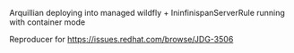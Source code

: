 Arquillian deploying into managed wildfly + IninfinispanServerRule running with container mode

Reproducer for https://issues.redhat.com/browse/JDG-3506